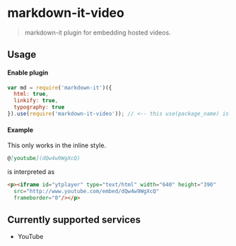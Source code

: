 # markdown-it-video

> markdown-it plugin for embedding hosted videos.

## Usage

#### Enable plugin

```js
var md = require('markdown-it')({
  html: true,
  linkify: true,
  typography: true
}).use(require('markdown-it-video')); // <-- this use(package_name) is required
```

#### Example

This only works in the inline style.

```md
@[youtube](dQw4w9WgXcQ)
```

is interpreted as

```html
<p><iframe id="ytplayer" type="text/html" width="640" height="390"
  src="http://www.youtube.com/embed/dQw4w9WgXcQ"
  frameborder="0"/></p>
```

## Currently supported services
 * YouTube